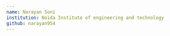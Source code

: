```yaml
---
name: Narayan Soni
institution: Noida Institute of engineering and technology
github: narayan954
---
```

